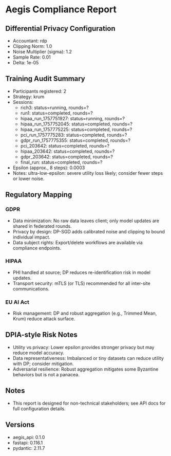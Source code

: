 # Aegis Compliance Report
## Differential Privacy Configuration
- Accountant: rdp
- Clipping Norm: 1.0
- Noise Multiplier (sigma): 1.2
- Sample Rate: 0.01
- Delta: 1e-05

## Training Audit Summary
- Participants registered: 2
- Strategy: krum
- Sessions:
  - rich3: status=running, rounds=?
  - run1: status=completed, rounds=?
  - hipaa_run_1757751927: status=running, rounds=?
  - hipaa_run_1757752045: status=completed, rounds=?
  - hipaa_run_1757775225: status=completed, rounds=?
  - pci_run_1757775283: status=completed, rounds=?
  - gdpr_run_1757775355: status=completed, rounds=?
  - pci_203642: status=completed, rounds=?
  - hipaa_203642: status=completed, rounds=?
  - gdpr_203642: status=completed, rounds=?
  - final_run: status=completed, rounds=?
- Epsilon (approx., 8 steps): 0.0003
- Notes: ultra-low-epsilon: severe utility loss likely; consider fewer steps or lower noise.

## Regulatory Mapping
### GDPR
- Data minimization: No raw data leaves client; only model updates are shared in federated rounds.
- Privacy by design: DP-SGD adds calibrated noise and clipping to bound individual impact.
- Data subject rights: Export/delete workflows are available via compliance endpoints.
### HIPAA
- PHI handled at source; DP reduces re-identification risk in model updates.
- Transport security: mTLS (or TLS) recommended for all inter-site communications.
### EU AI Act
- Risk management: DP and robust aggregation (e.g., Trimmed Mean, Krum) reduce attack surface.

## DPIA-style Risk Notes
- Utility vs privacy: Lower epsilon provides stronger privacy but may reduce model accuracy.
- Data representativeness: Imbalanced or tiny datasets can reduce utility with DP; consider mitigation.
- Adversarial resilience: Robust aggregation mitigates some Byzantine behaviors but is not a panacea.

## Notes
- This report is designed for non-technical stakeholders; see API docs for full configuration details.

## Versions
- aegis_api: 0.1.0
- fastapi: 0.116.1
- pydantic: 2.11.7


